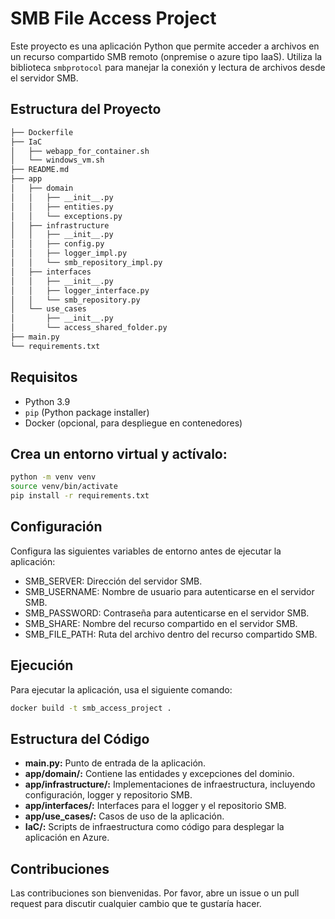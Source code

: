 # SMB File Access Project

Este proyecto es una aplicación Python que permite acceder a archivos en un recurso compartido SMB remoto (onpremise o azure tipo IaaS). Utiliza la biblioteca `smbprotocol` para manejar la conexión y lectura de archivos desde el servidor SMB.

## Estructura del Proyecto
```bash
├── Dockerfile
├── IaC
│   ├── webapp_for_container.sh
│   └── windows_vm.sh
├── README.md
├── app
│   ├── domain
│   │   ├── __init__.py
│   │   ├── entities.py
│   │   └── exceptions.py
│   ├── infrastructure
│   │   ├── __init__.py
│   │   ├── config.py
│   │   ├── logger_impl.py
│   │   └── smb_repository_impl.py
│   ├── interfaces
│   │   ├── __init__.py
│   │   ├── logger_interface.py
│   │   └── smb_repository.py
│   └── use_cases
│       ├── __init__.py
│       └── access_shared_folder.py
├── main.py
└── requirements.txt
```
## Requisitos

- Python 3.9
- `pip` (Python package installer)
- Docker (opcional, para despliegue en contenedores)

## Crea un entorno virtual y actívalo:
```bash
python -m venv venv
source venv/bin/activate
pip install -r requirements.txt
```

## Configuración
Configura las siguientes variables de entorno antes de ejecutar la aplicación:

* SMB_SERVER: Dirección del servidor SMB.
* SMB_USERNAME: Nombre de usuario para autenticarse en el servidor SMB.
* SMB_PASSWORD: Contraseña para autenticarse en el servidor SMB.
* SMB_SHARE: Nombre del recurso compartido en el servidor SMB.
* SMB_FILE_PATH: Ruta del archivo dentro del recurso compartido SMB.

## Ejecución

Para ejecutar la aplicación, usa el siguiente comando:
```bash
docker build -t smb_access_project .
```

## Estructura del Código
* **main.py:** Punto de entrada de la aplicación.
* **app/domain/:** Contiene las entidades y excepciones del dominio.
* **app/infrastructure/:** Implementaciones de infraestructura, incluyendo configuración, logger y repositorio SMB.
* **app/interfaces/:** Interfaces para el logger y el repositorio SMB.
* **app/use_cases/:** Casos de uso de la aplicación.
* **IaC/:** Scripts de infraestructura como código para desplegar la aplicación en Azure.

## Contribuciones
Las contribuciones son bienvenidas. Por favor, abre un issue o un pull request para discutir cualquier cambio que te gustaría hacer.